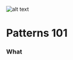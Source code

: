 ![alt text](https://res.cloudinary.com/lajosneto/image/upload/v1591587050/patterns-101/patterns_bg.jpg)
# Patterns 101

### What
